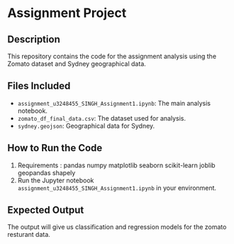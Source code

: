 # Assignment Project

## Description
This repository contains the code for the assignment analysis using the Zomato dataset and Sydney geographical data.

## Files Included
- `assignment_u3248455_SINGH_Assignment1.ipynb`: The main analysis notebook.
- `zomato_df_final_data.csv`: The dataset used for analysis.
- `sydney.geojson`: Geographical data for Sydney.

## How to Run the Code
1. Requirements : 
pandas
numpy
matplotlib
seaborn
scikit-learn
joblib
geopandas
shapely
2. Run the Jupyter notebook `assignment_u3248455_SINGH_Assignment1.ipynb` in your environment.

## Expected Output
The output will give us classification and regression models for the zomato resturant data.

